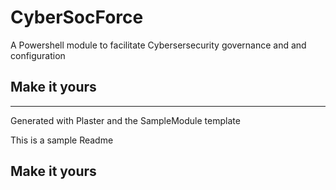 # CyberSocForce

A Powershell module to facilitate Cybersersecurity governance and and configuration

## Make it yours

---
Generated with Plaster and the SampleModule template


This is a sample Readme

## Make it yours
